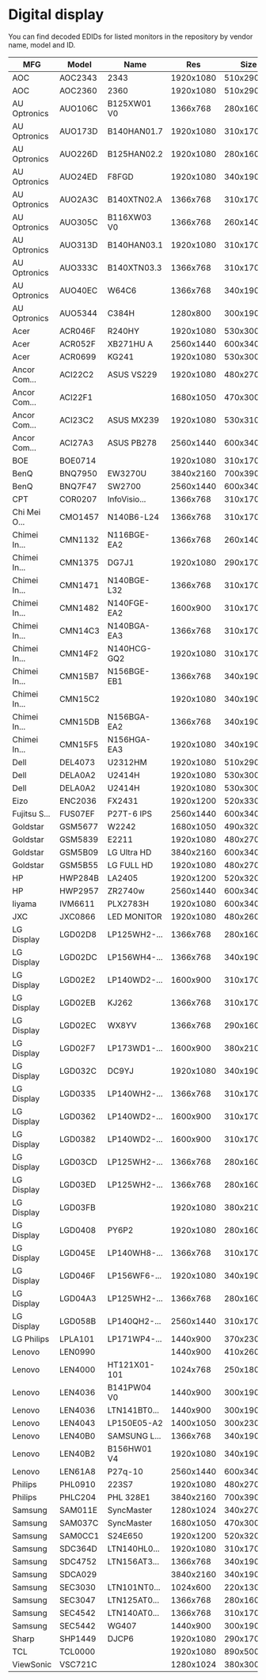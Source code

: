 Digital display
===============

You can find decoded EDIDs for listed monitors in the repository by vendor name,
model and ID.

| MFG          | Model   | Name         | Res       | Size       | Inch | Made | ID    |
|--------------|---------|--------------|-----------|------------|------|------|-------|
| AOC          | AOC2343 | 2343         | 1920x1080 | 510x290mm  | 23.1 | 2011 | F2E98 |
| AOC          | AOC2360 | 2360         | 1920x1080 | 510x290mm  | 23.1 | 2015 | 14664 |
| AU Optronics | AUO106C | B125XW01 V0  | 1366x768  | 280x160mm  | 12.7 | 2010 | 31E1A |
| AU Optronics | AUO173D | B140HAN01.7  | 1920x1080 | 310x170mm  | 13.9 | 2014 | 732BC |
| AU Optronics | AUO226D | B125HAN02.2  | 1920x1080 | 280x160mm  | 12.7 | 2015 | C743F |
| AU Optronics | AUO24ED | F8FGD        | 1920x1080 | 340x190mm  | 15.3 | 2019 | C14B7 |
| AU Optronics | AUO2A3C | B140XTN02.A  | 1366x768  | 310x170mm  | 13.9 | 2013 | 50C4B |
| AU Optronics | AUO305C | B116XW03 V0  | 1366x768  | 260x140mm  | 11.6 | 2009 | 75F85 |
| AU Optronics | AUO313D | B140HAN03.1  | 1920x1080 | 310x170mm  | 13.9 | 2016 | A8924 |
| AU Optronics | AUO333C | B140XTN03.3  | 1366x768  | 310x170mm  | 13.9 | 2013 | 9835B |
| AU Optronics | AUO40EC | W64C6        | 1366x768  | 340x190mm  | 15.3 | 2013 | C9F6E |
| AU Optronics | AUO5344 | C384H        | 1280x800  | 300x190mm  | 14.0 | 2008 | 1F532 |
| Acer         | ACR046F | R240HY       | 1920x1080 | 530x300mm  | 24.0 | 2017 | 8B09E |
| Acer         | ACR052F | XB271HU A    | 2560x1440 | 600x340mm  | 27.2 | 2018 | BD749 |
| Acer         | ACR0699 | KG241        | 1920x1080 | 530x300mm  | 24.0 | 2018 | 32E73 |
| Ancor Com... | ACI22C2 | ASUS VS229   | 1920x1080 | 480x270mm  | 21.7 | 2016 | 4DD38 |
| Ancor Com... | ACI22F1 |              | 1680x1050 | 470x300mm  | 22.0 | 2008 | 6D48A |
| Ancor Com... | ACI23C2 | ASUS MX239   | 1920x1080 | 530x310mm  | 24.2 | 2016 | 3C9A3 |
| Ancor Com... | ACI27A3 | ASUS PB278   | 2560x1440 | 600x340mm  | 27.2 | 2014 | 6CFB9 |
| BOE          | BOE0714 |              | 1920x1080 | 310x170mm  | 13.9 | 2016 | 821B8 |
| BenQ         | BNQ7950 | EW3270U      | 3840x2160 | 700x390mm  | 31.5 | 2018 | 1BFDE |
| BenQ         | BNQ7F47 | SW2700       | 2560x1440 | 600x340mm  | 27.2 | 2018 | F6DFC |
| CPT          | COR0207 | InfoVisio... | 1366x768  | 310x170mm  | 13.9 | 2011 | 94CA2 |
| Chi Mei O... | CMO1457 | N140B6-L24   | 1366x768  | 310x170mm  | 13.9 | 2010 | 9F40C |
| Chimei In... | CMN1132 | N116BGE-EA2  | 1366x768  | 260x140mm  | 11.6 | 2013 | DF422 |
| Chimei In... | CMN1375 | DG7J1        | 1920x1080 | 290x170mm  | 13.2 | 2016 | A5BF5 |
| Chimei In... | CMN1471 | N140BGE-L32  | 1366x768  | 310x170mm  | 13.9 | 2011 | 56BEC |
| Chimei In... | CMN1482 | N140FGE-EA2  | 1600x900  | 310x170mm  | 13.9 | 2012 | 7DD24 |
| Chimei In... | CMN14C3 | N140BGA-EA3  | 1366x768  | 310x170mm  | 13.9 | 2015 | E0448 |
| Chimei In... | CMN14F2 | N140HCG-GQ2  | 1920x1080 | 310x170mm  | 13.9 | 2018 | 79BCB |
| Chimei In... | CMN15B7 | N156BGE-EB1  | 1366x768  | 340x190mm  | 15.3 | 2013 | 8D21D |
| Chimei In... | CMN15C2 |              | 1920x1080 | 340x190mm  | 15.3 | 2013 | D78BA |
| Chimei In... | CMN15DB | N156BGA-EA2  | 1366x768  | 340x190mm  | 15.3 | 2015 | 5BD82 |
| Chimei In... | CMN15F5 | N156HGA-EA3  | 1920x1080 | 340x190mm  | 15.3 | 2017 | 5108D |
| Dell         | DEL4073 | U2312HM      | 1920x1080 | 510x290mm  | 23.1 | 2013 | C43B9 |
| Dell         | DELA0A2 | U2414H       | 1920x1080 | 530x300mm  | 24.0 | 2016 | B14E2 |
| Dell         | DELA0A2 | U2414H       | 1920x1080 | 530x300mm  | 24.0 | 2013 | CF728 |
| Eizo         | ENC2036 | FX2431       | 1920x1200 | 520x330mm  | 24.2 | 2009 | 24008 |
| Fujitsu S... | FUS07EF | P27T-6 IPS   | 2560x1440 | 600x340mm  | 27.2 | 2011 | 471AE |
| Goldstar     | GSM5677 | W2242        | 1680x1050 | 490x320mm  | 23.0 | 2008 | 59BB5 |
| Goldstar     | GSM5839 | E2211        | 1920x1080 | 480x270mm  | 21.7 | 2011 | 326B9 |
| Goldstar     | GSM5B09 | LG Ultra HD  | 3840x2160 | 600x340mm  | 27.2 | 2017 | 041C6 |
| Goldstar     | GSM5B55 | LG FULL HD   | 1920x1080 | 480x270mm  | 21.7 | 2016 | D3EA2 |
| HP           | HWP284B | LA2405       | 1920x1200 | 520x320mm  | 24.0 | 2011 | 7D3CF |
| HP           | HWP2957 | ZR2740w      | 2560x1440 | 600x340mm  | 27.2 | 2012 | B7D2A |
| Iiyama       | IVM6611 | PLX2783H     | 1920x1080 | 600x340mm  | 27.2 | 2016 | 6AFA8 |
| JXC          | JXC0866 | LED MONITOR  | 1920x1080 | 480x260mm  | 21.5 | 2018 | 5C176 |
| LG Display   | LGD02D8 | LP125WH2-... | 1366x768  | 280x160mm  | 12.7 | 2010 | C6848 |
| LG Display   | LGD02DC | LP156WH4-... | 1366x768  | 340x190mm  | 15.3 | 2010 | 062D1 |
| LG Display   | LGD02E2 | LP140WD2-... | 1600x900  | 310x170mm  | 13.9 | 2010 | A7B90 |
| LG Display   | LGD02EB | KJ262        | 1366x768  | 310x170mm  | 13.9 | 2010 | 814A7 |
| LG Display   | LGD02EC | WX8YV        | 1366x768  | 290x160mm  | 13.0 | 2011 | 91690 |
| LG Display   | LGD02F7 | LP173WD1-... | 1600x900  | 380x210mm  | 17.1 | 2010 | 94E83 |
| LG Display   | LGD032C | DC9YJ        | 1920x1080 | 340x190mm  | 15.3 | 2011 | CFDEE |
| LG Display   | LGD0335 | LP140WH2-... | 1366x768  | 310x170mm  | 13.9 | 2011 | 3D4AD |
| LG Display   | LGD0362 | LP140WD2-... | 1600x900  | 310x170mm  | 13.9 | 2011 | 299AE |
| LG Display   | LGD0382 | LP140WD2-... | 1600x900  | 310x170mm  | 13.9 | 2012 | 268FB |
| LG Display   | LGD03CD | LP125WH2-... | 1366x768  | 280x160mm  | 12.7 | 2012 | B6E12 |
| LG Display   | LGD03ED | LP125WH2-... | 1366x768  | 280x160mm  | 12.7 | 2012 | 62489 |
| LG Display   | LGD03FB |              | 1920x1080 | 380x210mm  | 17.1 | 2013 | 32E50 |
| LG Display   | LGD0408 | PY6P2        | 1920x1080 | 280x160mm  | 12.7 | 2013 | 5D330 |
| LG Display   | LGD045E | LP140WH8-... | 1366x768  | 310x170mm  | 13.9 | 2014 | 397C4 |
| LG Display   | LGD046F | LP156WF6-... | 1920x1080 | 340x190mm  | 15.3 | 2016 | 9D227 |
| LG Display   | LGD04A3 | LP125WH2-... | 1366x768  | 280x160mm  | 12.7 | 2015 | 3B4DD |
| LG Display   | LGD058B | LP140QH2-... | 2560x1440 | 310x170mm  | 13.9 | 2016 | 0AE56 |
| LG Philips   | LPLA101 | LP171WP4-... | 1440x900  | 370x230mm  | 17.2 | 2007 | 84BC2 |
| Lenovo       | LEN0990 |              | 1440x900  | 410x260mm  | 19.1 | 2010 | E087E |
| Lenovo       | LEN4000 | HT121X01-101 | 1024x768  | 250x180mm  | 12.1 |      | 23702 |
| Lenovo       | LEN4036 | B141PW04 V0  | 1440x900  | 300x190mm  | 14.0 | 2009 | 563B2 |
| Lenovo       | LEN4036 | LTN141BT0... | 1440x900  | 300x190mm  | 14.0 | 2008 | C99A6 |
| Lenovo       | LEN4043 | LP150E05-A2  | 1400x1050 | 300x230mm  | 14.9 |      | 9E599 |
| Lenovo       | LEN40B0 | SAMSUNG L... | 1366x768  | 340x190mm  | 15.3 | 2010 | 0E971 |
| Lenovo       | LEN40B2 | B156HW01 V4  | 1920x1080 | 340x190mm  | 15.3 | 2009 | 742CA |
| Lenovo       | LEN61A8 | P27q-10      | 2560x1440 | 600x340mm  | 27.2 | 2019 | 71DAE |
| Philips      | PHL0910 | 223S7        | 1920x1080 | 480x270mm  | 21.7 | 2019 | 00EA2 |
| Philips      | PHLC204 | PHL 328E1    | 3840x2160 | 700x390mm  | 31.5 | 2020 | 2C687 |
| Samsung      | SAM011E | SyncMaster   | 1280x1024 | 340x270mm  | 17.1 |      | CC7D0 |
| Samsung      | SAM037C | SyncMaster   | 1680x1050 | 470x300mm  | 22.0 | 2008 | 6C4E7 |
| Samsung      | SAM0CC1 | S24E650      | 1920x1200 | 520x320mm  | 24.0 | 2015 | A5A09 |
| Samsung      | SDC364D | LTN140HL0... | 1920x1080 | 310x170mm  | 13.9 | 2014 | 3FEF9 |
| Samsung      | SDC4752 | LTN156AT3... | 1366x768  | 340x190mm  | 15.3 | 2012 | FD991 |
| Samsung      | SDCA029 |              | 3840x2160 | 340x190mm  | 15.3 | 2019 | 9C3ED |
| Samsung      | SEC3030 | LTN101NT0... | 1024x600  | 220x130mm  | 10.1 | 2010 | AEB8D |
| Samsung      | SEC3047 | LTN125AT0... | 1366x768  | 280x160mm  | 12.7 | 2010 | 8D808 |
| Samsung      | SEC4542 | LTN140AT0... | 1366x768  | 310x170mm  | 13.9 | 2010 | C000D |
| Samsung      | SEC5442 | WG407        | 1440x900  | 300x190mm  | 14.0 | 2010 | A66D6 |
| Sharp        | SHP1449 | DJCP6        | 1920x1080 | 290x170mm  | 13.2 | 2015 | 5B210 |
| TCL          | TCL0000 |              | 1920x1080 | 890x500mm  | 40.2 | 2013 | 116FD |
| ViewSonic    | VSC721C |              | 1280x1024 | 380x300mm  | 19.1 | 2006 | F867F |

